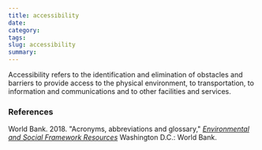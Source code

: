 ```yaml
---
title: accessibility
date:
category:
tags:
slug: accessibility
summary:
---
```


Accessibility refers to the identification and elimination of obstacles and barriers to provide access to the
physical environment, to transportation, to information and communications and to other facilities and
services.


### References


World Bank. 2018. "Acronyms, abbreviations and glossary," _[Environmental and Social Framework Resources](https://www.worldbank.org/en/projects-operations/environmental-and-social-framework/brief/environmental-and-social-framework-resources)_ Washington D.C.: World Bank.
